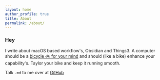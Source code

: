 ```yaml
---
layout: home
author_profile: true
title: About
permalink: /about/
---
```


### Hey
I write about macOS based workflow's, Obsidian and Things3. A computer should be a [bicycle 🚲 for your mind](https://www.youtube.com/watch?v=L40B08nWoMk) and should (like a bike) enhance your capability's. Taylor your bike and keep it running smooth.

Talk `.md` to me over at [GitHub](https://github.com/KingOfSpades)